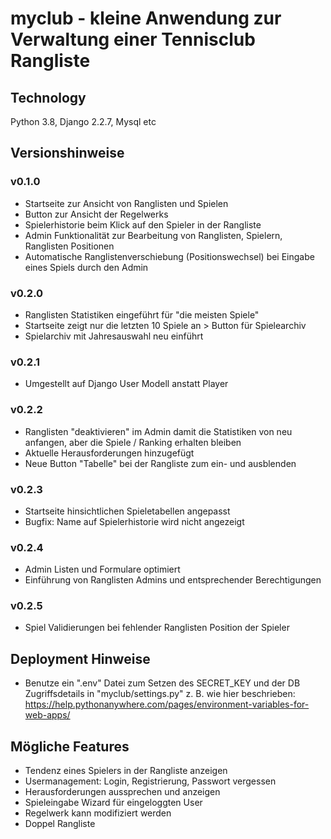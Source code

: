 # myclub - kleine Anwendung zur Verwaltung einer Tennisclub Rangliste

## Technology
Python 3.8, Django 2.2.7, Mysql etc

## Versionshinweise

### v0.1.0
* Startseite zur Ansicht von Ranglisten und Spielen
* Button zur Ansicht der Regelwerks
* Spielerhistorie beim Klick auf den Spieler in der Rangliste
* Admin Funktionalität zur Bearbeitung von Ranglisten, Spielern, Ranglisten Positionen
* Automatische Ranglistenverschiebung (Positionswechsel) bei Eingabe eines Spiels durch den Admin

### v0.2.0
* Ranglisten Statistiken eingeführt für "die meisten Spiele"
* Startseite zeigt nur die letzten 10 Spiele an > Button für Spielearchiv
* Spielarchiv mit Jahresauswahl neu einführt 

### v0.2.1
* Umgestellt auf Django User Modell anstatt Player

### v0.2.2
* Ranglisten "deaktivieren" im Admin damit die Statistiken von neu anfangen, aber die Spiele / Ranking erhalten bleiben
* Aktuelle Herausforderungen hinzugefügt
* Neue Button "Tabelle" bei der Rangliste zum ein- und ausblenden

### v0.2.3
* Startseite hinsichtlichen Spieletabellen angepasst
* Bugfix: Name auf Spielerhistorie wird nicht angezeigt

### v0.2.4
* Admin Listen und Formulare optimiert
* Einführung von Ranglisten Admins und entsprechender Berechtigungen

### v0.2.5
* Spiel Validierungen bei fehlender Ranglisten Position der Spieler

## Deployment Hinweise
* Benutze ein ".env" Datei zum Setzen des SECRET_KEY und der DB Zugriffsdetails in "myclub/settings.py" z. B. wie hier beschrieben:
https://help.pythonanywhere.com/pages/environment-variables-for-web-apps/

## Mögliche Features
* Tendenz eines Spielers in der Rangliste anzeigen
* Usermanagement: Login, Registrierung, Passwort vergessen
* Herausforderungen aussprechen und anzeigen
* Spieleingabe Wizard für eingeloggten User
* Regelwerk kann modifiziert werden
* Doppel Rangliste
